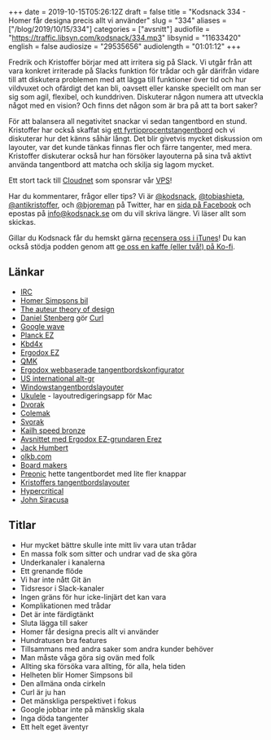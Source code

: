 +++
date = 2019-10-15T05:26:12Z
draft = false
title = "Kodsnack 334 - Homer får designa precis allt vi använder"
slug = "334"
aliases = ["/blog/2019/10/15/334"]
categories = ["avsnitt"]
audiofile = "https://traffic.libsyn.com/kodsnack/334.mp3"
libsynid = "11633420"
english = false
audiosize = "29535656"
audiolength = "01:01:12"
+++

Fredrik och Kristoffer börjar med att irritera sig på Slack. Vi utgår från att vara konkret irriterade på Slacks funktion för trådar och går därifrån vidare till att diskutera problemen med att lägga till funktioner över tid och hur vildvuxet och ofärdigt det kan bli, oavsett eller kanske speciellt om man ser sig som agil, flexibel, och kunddriven. Diskuterar någon numera att utveckla något med en vision? Och finns det någon som är bra på att ta bort saker?

För att balansera all negativitet snackar vi sedan tangentbord en stund. Kristoffer har också skaffat sig [ett fyrtioprocentstangentbord](https://ergodox-ez.com/pages/planck) och vi diskuterar hur det känns såhär långt. Det blir givetvis mycket diskussion om layouter, var det kunde tänkas finnas fler och färre tangenter, med mera. Kristoffer diskuterar också hur han försöker layouterna på sina två aktivt använda tangentbord att matcha och skilja sig lagom mycket.

Ett stort tack till [Cloudnet](http://www.cloudnet.se) som sponsrar vår [VPS](http://en.wikipedia.org/wiki/Virtual_private_server)!

Har du kommentarer, frågor eller tips? Vi är [@kodsnack](https://www.twitter.com/kodsnack), [@tobiashieta](https://www.twitter.com/tobiashieta), [@antikristoffer](https://www.twitter.com/antikristoffer), och [@bjoreman](https://www.twitter.com/bjoreman) på Twitter, har en [sida på Facebook](https://www.facebook.com/kodsnack) och epostas på [info@kodsnack.se](mailto:info@kodsnack.se) om du vill skriva längre. Vi läser allt som skickas.

Gillar du Kodsnack får du hemskt gärna [recensera oss i iTunes](http://itunes.apple.com/se/podcast/kodsnack/id561631498?l=en)! Du kan också stödja podden genom att <a href="https://ko-fi.com/kodsnack" rel="payment">ge oss en kaffe (eller två!) på Ko-fi</a>.

## Länkar ##
* [IRC](https://en.wikipedia.org/wiki/Internet_Relay_Chat)
* [Homer Simpsons bil](https://simpsons.fandom.com/wiki/The_Homer)
* [The auteur theory of design](https://www.youtube.com/watch?v=YbrfsXYoyCI)
* [Daniel Stenberg](https://daniel.haxx.se/) gör [Curl](https://curl.haxx.se/)
* [Google wave](https://en.wikipedia.org/wiki/Apache_Wave)
* [Planck EZ](https://ergodox-ez.com/pages/planck)
* [Kbd4x](https://bjoreman.com/thoughts/keymapping.html)
* [Ergodox EZ](https://ergodox-ez.com/)
* [QMK](https://qmk.fm/)
* [Ergodox webbaserade tangentbordskonfigurator](https://configure.ergodox-ez.com/)
* [US international alt-gr](https://askubuntu.com/questions/1045352/us-international-keyboard-with-dead-keys-ubuntu-18-04?rq=1)
* [Windowstangentbordslayouter](http://keyboards.jargon-file.org/)
* [Ukulele](https://scripts.sil.org/cms/scripts/page.php?site_id=nrsi&id=ukelele) - layoutredigeringsapp för Mac
* [Dvorak](https://en.wikipedia.org/wiki/Dvorak_Simplified_Keyboard)
* [Colemak](https://en.wikipedia.org/wiki/Colemak)
* [Svorak](https://en.wikipedia.org/wiki/Dvorak_Simplified_Keyboard#Svorak)
* [Kailh speed bronze](https://candykeys.com/product/kailh-speed-bronze)
* [Avsnittet med Ergodox EZ-grundaren Erez](https://kodsnack.se/260/)
* [Jack Humbert](https://jackhumbert.com/)
* [olkb.com](https://olkb.com/)
* [Board makers](https://soundcloud.com/board-makers/tracks)
* [Preonic](https://olkb.com/preonic) hette tangentbordet med lite fler knappar
* [Kristoffers tangentbordslayouter](https://configure.ergodox-ez.com/ergodox-ez/search?q=kodsnack&legacy=false)
* [Hypercritical](http://5by5.tv/hypercritical)
* [John Siracusa](https://hypercritical.co/about/)

## Titlar ##
* Hur mycket bättre skulle inte mitt liv vara utan trådar
* En massa folk som sitter och undrar vad de ska göra
* Underkanaler i kanalerna
* Ett grenande flöde
* Vi har inte nått Git än
* Tidsresor i Slack-kanaler
* Ingen gräns för hur icke-linjärt det kan vara
* Komplikationen med trådar
* Det är inte färdigtänkt
* Sluta lägga till saker
* Homer får designa precis allt vi använder
* Hundratusen bra features
* Tillsammans med andra saker som andra kunder behöver
* Man måste våga göra sig ovän med folk
* Allting ska försöka vara allting, för alla, hela tiden
* Helheten blir Homer Simpsons bil
* Den allmäna onda cirkeln
* Curl är ju han
* Det mänskliga perspektivet i fokus
* Google jobbar  inte på mänsklig skala
* Inga döda tangenter
* Ett helt eget äventyr